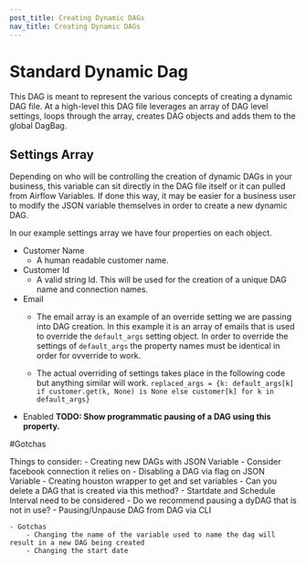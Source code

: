 ```yaml
---
post_title: Creating Dynamic DAGs
nav_title: Creating Dynamic DAGs
---
```


# Standard Dynamic Dag
This DAG is meant to represent the various concepts of creating a dynamic DAG file. At a high-level this DAG file leverages an array of DAG level settings, loops through the array, creates DAG objects and adds them to the global DagBag.

## Settings Array
Depending on who will be controlling the creation of dynamic DAGs in your business, this variable can sit directly in the DAG file itself or it can pulled from Airflow Variables. If done this way, it may be easier for a business user to modify the JSON variable themselves in order to create a new dynamic DAG.

In our example settings array we have four properties on each object.
* Customer Name
    * A human readable customer name.
* Customer Id
    * A valid string Id. This will be used for the creation of a unique DAG name and connection names.
* Email
    * The email array is an example of an override setting we are passing into DAG creation. In this example it is an array of emails that is used to override the ```default_args``` setting object. In order to override the settings of ```default_args``` the property names must be identical in order for ovverride to work.

    * The actual overriding of settings takes place in the following code but anything similar will work.
    ```replaced_args = {k: default_args[k] if customer.get(k, None) is None else customer[k] for k in default_args}```
* Enabled
    **TODO: Show programmatic pausing of a DAG using this property.**

#Gotchas

Things to consider:
    - Creating new DAGs with JSON Variable
        - Consider facebook connection it relies on
    - Disabling a DAG via flag on JSON Variable
        - Creating houston wrapper to get and set variables
    - Can you delete a DAG that is created via this method?
    - Startdate and Schedule Interval need to be considered
    - Do we recommend pausing a dyDAG that is not in use?
        - Pausing/Unpause DAG from DAG via CLI

    - Gotchas
        - Changing the name of the variable used to name the dag will result in a new DAG being created
        - Changing the start date